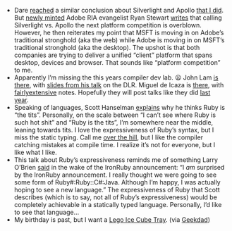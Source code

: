 -   Dare
    [reached](http://www.25hoursaday.com/weblog/PermaLink.aspx?guid=b78cfe57-3616-43a8-b551-7a4bf59016bd)
    a similar conclusion about Silverlight and Apollo [that I
    did](http://devhawk.net/2007/05/02/Hawkeye+On+Silverlight.aspx). But
    [newly minted](http://blog.digitalbackcountry.com/?p=816) Adobe RIA
    evangelist Ryan Stewart
    [writes](http://blog.digitalbackcountry.com/?p=823) that calling
    Silverlight vs. Apollo the next platform competition is overblown.
    However, he then reiterates my point that MSFT is moving in on
    Adobe’s traditional stronghold (aka the web) while Adobe is moving
    in on MSFT’s traditional stronghold (aka the desktop). The upshot is
    that both companies are trying to deliver a unified “client”
    platform that spans desktop, devices and browser. That sounds like
    “platform competition” to me.
-   Apparently I’m missing the this years compiler dev lab.
    :frowning:
    John Lam [is
    there](http://www.iunknown.com/2007/05/compiler_dev_la.html), with
    [slides from his
    talk](http://www.iunknown.com/files/dlr_experiences.pdf) on the DLR.
    Miguel de Icaza is
    [there](http://tirania.org/blog/archive/2007/May-17.html), with
    [fairly](http://tirania.org/blog/archive/2007/May-17.html)[extensive](http://tirania.org/blog/archive/2007/May-23.html)
    notes. Hopefully they will post talks like they did [last
    year](http://www.langnetsymposium.com/speakers.asp).
-   Speaking of languages, Scott Hanselman
    [explains](http://feeds.feedburner.com/~r/ScottHanselman/~3/118922284/ProgrammerIntentOrWhatYoureNotGettingAboutRubyAndWhyItsTheTits.aspx)
    why he thinks Ruby is “the tits”. Personally, on the scale between
    “I can’t see where Ruby is such hot shit” and “Ruby is the tits”,
    I’m somewhere near the middle, leaning towards tits. I love the
    expressiveness of Ruby’s syntax, but I miss the static typing. Call
    me [over the hill](http://devhawk.net/2007/05/21/Im+37.aspx), but I
    like the compiler catching mistakes at compile time. I realize it’s
    not for everyone, but I like what I like.
-   This talk about Ruby’s expressiveness reminds me of something Larry
    O’Brien
    [said](http://www.knowing.net/PermaLink,guid,a3baaf7a-1af3-460a-8486-6b459dab51ed.aspx)
    in the wake of the IronRuby announcement: “I *am* surprised by the
    IronRuby announcement. I really thought we were going to see some
    form of Ruby\#:Ruby::C\#:Java. Although I’m happy, I was actually
    hoping to see a new language.” The expressiveness of Ruby that Scott
    describes (which is to say, not all of Ruby’s expressiveness) would
    be completely achievable in a statically typed language. Personally,
    I’d like to see that language…
-   My birthday is past, but I want a [Lego Ice Cube
    Tray](http://shop.lego.com/Product/?p=EL502). (via
    [Geekdad](http://blog.wired.com/geekdad/2007/05/lego_my_martini.html))



